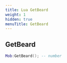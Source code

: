 ```yaml
---
title: Lua GetBeard
weight: 1
hidden: true
menuTitle: GetBeard
---
```

## GetBeard
```lua
Mob:GetBeard(); -- number
```